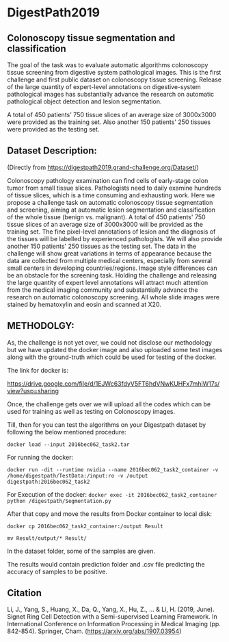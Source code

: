 # DigestPath2019
## Colonoscopy tissue segmentation and classification
The goal of the task was to evaluate automatic algorithms colonoscopy tissue screening from digestive system pathological images. This is the first challenge and first public dataset on colonoscopy tissue screening. Release of the large quantity of expert-level annotations on digestive-system pathological images has substantially advance the research on automatic pathological object detection and lesion segmentation. 

A total of 450 patients' 750 tissue slices of an average size of 3000x3000 were provided as the training set. Also another 150 patients' 250 tissues were provided as the testing set.

## Dataset Description:
(Directly from https://digestpath2019.grand-challenge.org/Dataset/)

Colonoscopy pathology examination can find cells of early-stage colon tumor from small tissue slices. Pathologists need to daily examine hundreds of tissue slices, which is a time consuming and exhausting work. Here we propose a challenge task on automatic colonoscopy tissue segmentation and screening, aiming at automatic lesion segmentation and classification of the whole tissue (benign vs. malignant). A total of 450 patients' 750 tissue slices of an average size of 3000x3000 will be provided as the training set. The fine pixel-level annotations of lesion and the diagnosis of the tissues will be labelled by experienced pathologists. We will also provide another 150 patients' 250 tissues as the testing set. The data in the challenge will show great variations in terms of appearance because the data are collected from multiple medical centers, especially from several small centers in developing countries/regions. Image style differences can be an obstacle for the screening task. Holding the challenge and releasing the large quantity of expert level annotations will attract much attention from the medical imaging community and substantially advance the research on automatic colonoscopy screening. All whole slide images were stained by hematoxylin and eosin and scanned at X20.

## METHODOLGY:
As, the challenge is not yet over, we could not disclose our methodology but we have updated the docker image and also uploaded some test images along with the ground-truth which could be used for testing of the docker.

The link for docker is:

https://drive.google.com/file/d/1EJWc63fdyV5FT6hdVNwKUHFx7mhiW17s/view?usp=sharing


Once, the challenge gets over we will upload all the codes which can be used for training as well as testing on Colonoscopy images.

Till, then for you can test the algorithms on your Digestpath dataset by following the below mentioned procedure:

`docker load --input 2016bec062_task2.tar`

For running the docker:

`docker run -dit --runtime nvidia --name 2016bec062_task2_container -v /home/digestpath/TestData:/input:ro -v /output digestpath:2016bec062_task2`

For Execution of the docker:
`docker exec -it 2016bec062_task2_container python /digestpath/Segmentation.py`

After that copy and move the results from Docker container to local disk:

`docker cp 2016bec062_task2_container:/output Result`

`mv Result/output/* Result/`

In the dataset folder, some of the samples are given.

The results would contain prediction folder and .csv file predicting the accuracy of samples to be positive.
## Citation
Li, J., Yang, S., Huang, X., Da, Q., Yang, X., Hu, Z., ... & Li, H. (2019, June). Signet Ring Cell Detection with a Semi-supervised Learning Framework. In International Conference on Information Processing in Medical Imaging (pp. 842-854). Springer, Cham. (https://arxiv.org/abs/1907.03954)



